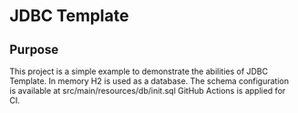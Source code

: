 # JDBC Template
## Purpose
This project is a simple example to demonstrate the abilities of JDBC Template.
In memory H2 is used as a database.
The schema configuration is available at src/main/resources/db/init.sql 
GitHub Actions is applied for CI. 